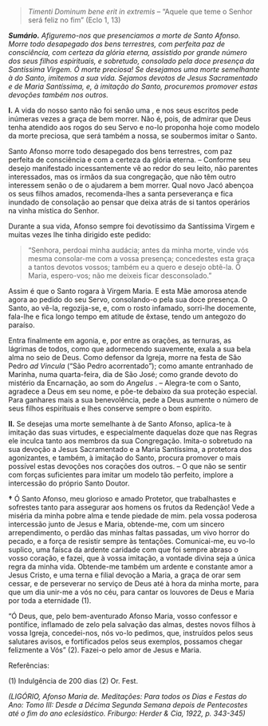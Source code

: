 > *Timenti Dominum bene erit in extremis* – “Aquele que teme o Senhor será feliz no fim” (Eclo 1, 13)

***Sumário.** Afiguremo-nos que presenciamos a morte de Santo Afonso. Morre todo desapegado dos bens terrestres, com perfeita paz de consciência, com certeza da glória eterna, assistido por grande número dos seus filhos espirituais, e sobretudo, consolado pela doce presença da Santíssima Virgem. Ó morte preciosa! Se desejamos uma morte semelhante à do Santo, imitemos a sua vida. Sejamos devotos de Jesus Sacramentado e de Maria Santíssima, e, à imitação do Santo, procuremos promover estas devoções também nos outros.*

**I.** A vida do nosso santo não foi senão uma , e nos seus escritos pede inúmeras vezes a graça de bem morrer. Não é, pois, de admirar que Deus tenha atendido aos rogos do seu Servo e no-lo proponha hoje como modelo da morte preciosa, que será também a nossa, se soubermos imitar o Santo.

Santo Afonso morre todo desapegado dos bens terrestres, com paz perfeita de consciência e com a certeza da glória eterna. – Conforme seu desejo manifestado incessantemente vê ao redor do seu leito, não parentes interessados, mas os irmãos da sua congregação, que não têm outro interessem senão o de o ajudarem a bem morrer. Qual novo Jacó abençoa os seus filhos amados, recomenda-lhes a santa perseverança e fica inundado de consolação ao pensar que deixa atrás de si tantos operários na vinha mística do Senhor.

Durante a sua vida, Afonso sempre foi devotíssimo da Santíssima Virgem e muitas vezes lhe tinha dirigido este pedido:

> “Senhora, perdoai minha audácia; antes da minha morte, vinde vós mesma consolar-me com a vossa presença; concedestes esta graça a tantos devotos vossos; também eu a quero e desejo obtê-la. Ó Maria, espero-vos; não me deixeis ficar desconsolado.”

Assim é que o Santo rogara à Virgem Maria. E esta Mãe amorosa atende agora ao pedido do seu Servo, consolando-o pela sua doce presença. O Santo, ao vê-la, regozija-se, e, com o rosto infamado, sorri-lhe docemente, fala-lhe e fica longo tempo em atitude de êxtase, tendo um antegozo do paraíso.

Entra finalmente em agonia, e, por entre as orações, as ternuras, as lágrimas de todos, como que adormecendo suavemente, exala a sua bela alma no seio de Deus. Como defensor da Igreja, morre na festa de São Pedro *ad Vincula* (“São Pedro acorrentado”); como amante entranhado de Marinha, numa quarta-feira, dia de São José; como grande devoto do mistério da Encarnação, ao som do *Angelus* . – Alegra-te com o Santo, agradece a Deus em seu nome, e põe-te debaixo da sua proteção especial. Para ganhares mais a sua benevolência, pede a Deus aumente o número de seus filhos espirituais e lhes conserve sempre o bom espírito.

**II.** Se desejas uma morte semelhante à de Santo Afonso, aplica-te à imitação das suas virtudes, e especialmente daquelas doze que nas Regras ele inculca tanto aos membros da sua Congregação. Imita-o sobretudo na sua devoção a Jesus Sacramentado e a Maria Santíssima, a protetora dos agonizantes, e também, à imitação do Santo, procura promover o mais possível estas devoções nos corações dos outros. – O que não se sentir com forças suficientes para imitar um modelo tão perfeito, implore a intercessão do próprio Santo Doutor.

**†** Ó Santo Afonso, meu glorioso e amado Protetor, que trabalhastes e sofrestes tanto para assegurar aos homens os frutos da Redenção! Vede a miséria da minha pobre alma e tende piedade de mim. pela vossa poderosa intercessão junto de Jesus e Maria, obtende-me, com um sincero arrependimento, o perdão das minhas faltas passadas, um vivo horror do pecado, e a força de resistir sempre às tentações. Comunicai-me, eu vo-lo suplico, uma faísca da ardente caridade com que foi sempre abraso o vosso coração, e fazei, que à vossa imitação, a vontade divina seja a única regra da minha vida. Obtende-me também um ardente e constante amor a Jesus Cristo, e uma terna e filial devoção a Maria, a graça de orar sem cessar, e de perseverar no serviço de Deus até à hora da minha morte, para que um dia unir-me a vós no céu, para cantar os louvores de Deus e Maria por toda a eternidade (1).

“Ó Deus, que, pelo bem-aventurado Afonso Maria, vosso confessor e pontífice, inflamado de zelo pela salvação das almas, destes novos filhos à vossa Igreja, concedei-nos, nós vo-lo pedimos, que, instruídos pelos seus salutares avisos, e fortificados pelos seus exemplos, possamos chegar felizmente a Vós” (2). Fazei-o pelo amor de Jesus e Maria.

Referências:

\(1\) Indulgência de 200 dias (2) Or. Fest.

*(LIGÓRIO, Afonso Maria de. Meditações: Para todos os Dias e Festas do Ano: Tomo III: Desde a Décima Segunda Semana depois de Pentecostes até o fim do ano eclesiástico. Friburgo: Herder & Cia, 1922, p. 343-345)*
